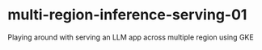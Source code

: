 # multi-region-inference-serving-01
Playing around with serving an LLM app across multiple region using GKE
